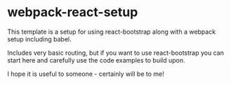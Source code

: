# webpack-react-setup

This template is a setup for using react-bootstrap along with a webpack setup including babel. 

Includes very basic routing, but if you want to use react-bootstrap you can start here and carefully use the code examples to build upon.

I hope it is useful to someone - certainly will be to me!
